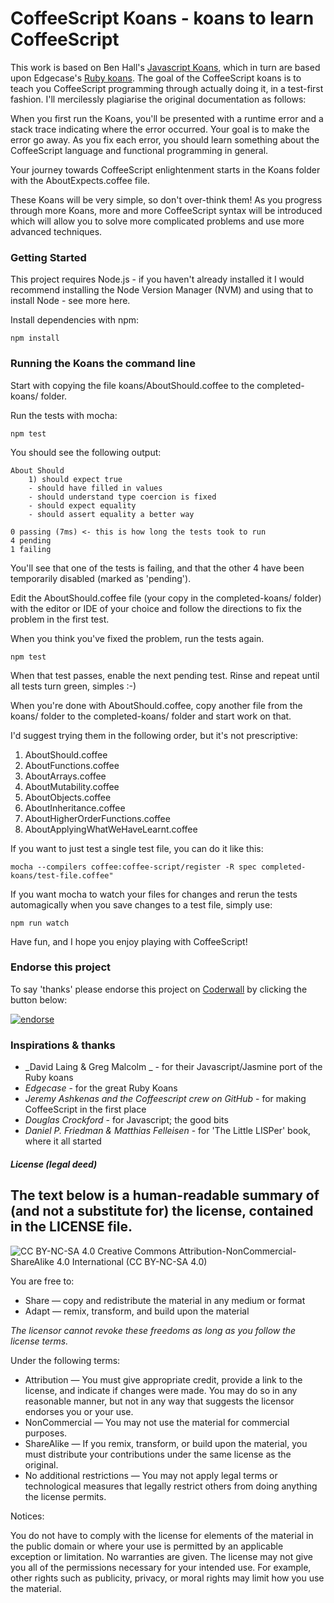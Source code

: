 # CoffeeScript Koans - koans to learn CoffeeScript #

This work is based on Ben Hall's [Javascript Koans](https://github.com/BenHall/javascript-koans), which in turn are based upon Edgecase's [Ruby koans](http://github.com/edgecase/ruby_koans). 
The goal of the CoffeeScript koans is to teach you CoffeeScript programming through actually doing it, in a test-first fashion. I'll mercilessly plagiarise the original documentation as follows:

When you first run the Koans, you'll be presented with a runtime error and a stack trace indicating where the error occurred. Your goal is to make the error go away. As you fix each error, you should learn something about the CoffeeScript language and functional programming in general.

Your journey towards CoffeeScript enlightenment starts in the Koans folder with the AboutExpects.coffee file. 

These Koans will be very simple, so don't over-think them! As you progress through more Koans, more and more CoffeeScript syntax will be introduced which will allow you to solve more complicated problems and use more advanced techniques.

### Getting Started

This project requires Node.js - if you haven't already installed it I would recommend installing the Node Version Manager (NVM) and using that to install Node - see more here.
	
Install dependencies with npm:
	
	npm install

### Running the Koans the command line

Start with copying the file koans/AboutShould.coffee to the completed-koans/ folder. 

Run the tests with mocha:

	npm test

You should see the following output: 

	About Should
	    1) should expect true
	    - should have filled in values
	    - should understand type coercion is fixed
	    - should expect equality
	    - should assert equality a better way

	0 passing (7ms) <- this is how long the tests took to run
	4 pending
	1 failing

You'll see that one of the tests is failing, and that the other 4 have been temporarily disabled (marked as 'pending').  

Edit the AboutShould.coffee file (your copy in the completed-koans/ folder) with the editor or IDE of your choice and follow the directions to fix the problem in the first test.

When you think you've fixed the problem, run the tests again.

	npm test

When that test passes, enable the next pending test. Rinse and repeat until all tests turn green, simples :-)

When you're done with AboutShould.coffee, copy another file from the koans/ folder to the completed-koans/ folder and start work on that.

I'd suggest trying them in the following order, but it's not prescriptive:

1. AboutShould.coffee
1. AboutFunctions.coffee
1. AboutArrays.coffee
1. AboutMutability.coffee
1. AboutObjects.coffee
1. AboutInheritance.coffee
1. AboutHigherOrderFunctions.coffee
1. AboutApplyingWhatWeHaveLearnt.coffee

If you want to just test a single test file, you can do it like this:

	mocha --compilers coffee:coffee-script/register -R spec completed-koans/test-file.coffee"

If you want mocha to watch your files for changes and rerun the tests automagically when you save changes to a test file, simply use:

	npm run watch

Have fun, and I hope you enjoy playing with CoffeeScript!

### Endorse this project 
To say 'thanks' please endorse this project on [Coderwall](http://coderwall.com) by clicking the button below:

[![endorse](http://api.coderwall.com/sleepyfox/endorsecount.png)](http://coderwall.com/sleepyfox)

### Inspirations & thanks

*  _David Laing & Greg Malcolm _ - for their Javascript/Jasmine port of the Ruby koans
*  _Edgecase_ - for the great Ruby Koans
*  _Jeremy Ashkenas and the Coffeescript crew on GitHub_ - for making CoffeeScript in the first place
*  _Douglas Crockford_ - for Javascript; the good bits
*  _Daniel P. Friedman & Matthias Felleisen_ - for 'The Little LISPer' book, where it all started

##### License (legal deed)

The text below is a human-readable summary of (and not a substitute for) the license, contained in the LICENSE file.
---
![CC BY-NC-SA 4.0](http://i.creativecommons.org/l/by-nc-sa/3.0/88x31.png)
Creative Commons Attribution-NonCommercial-ShareAlike 4.0 International (CC BY-NC-SA 4.0)

You are free to:

* Share — copy and redistribute the material in any medium or format
* Adapt — remix, transform, and build upon the material

_The licensor cannot revoke these freedoms as long as you follow the license terms._

Under the following terms:

* Attribution — You must give appropriate credit, provide a link to the license, and indicate if changes were made. You may do so in any reasonable manner, but not in any way that suggests the licensor endorses you or your use.
* NonCommercial — You may not use the material for commercial purposes.
* ShareAlike — If you remix, transform, or build upon the material, you must distribute your contributions under the same license as the original.
* No additional restrictions — You may not apply legal terms or technological measures that legally restrict others from doing anything the license permits.

Notices:

You do not have to comply with the license for elements of the material in the public domain or where your use is permitted by an applicable exception or limitation.
No warranties are given. The license may not give you all of the permissions necessary for your intended use. For example, other rights such as publicity, privacy, or moral rights may limit how you use the material.
